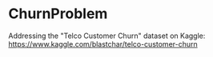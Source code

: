 # ChurnProblem

Addressing the "Telco Customer Churn" dataset on Kaggle: 
https://www.kaggle.com/blastchar/telco-customer-churn
